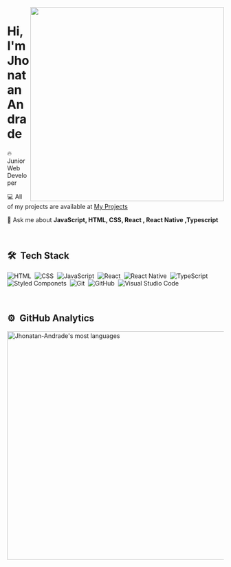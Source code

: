 <img align="right" height="450em" src="https://user-images.githubusercontent.com/54241511/157078319-a68907bd-f4b4-4cd8-8f6a-8af956ac9723.png"/>
<h1 align="left">Hi, I'm Jhonatan Andrade</h1>


 🔥 Junior Web Developer 

 💻 All of my projects are available at [My Projects](https://portfolio-jhonatan.herokuapp.com)

 💬 Ask me about **JavaScript, HTML, CSS, React , React Native ,Typescript**

<br>

## 🛠 &nbsp;Tech Stack

![HTML](https://img.shields.io/badge/-HTML-05122A?style=flat&logo=HTML5)&nbsp;
![CSS](https://img.shields.io/badge/-CSS-05122A?style=flat&logo=CSS3&logoColor=1572B6)&nbsp;
![JavaScript](https://img.shields.io/badge/-JavaScript-05122A?style=flat&logo=javascript)&nbsp;
![React](https://img.shields.io/badge/-React-05122A?style=flat&logoColor=E18335&logo=react)&nbsp;
![React Native](https://img.shields.io/badge/-React%20Native-05122A?style=flat&logo=react)&nbsp;
![TypeScript](https://img.shields.io/badge/-TypeScript-05122A?style=flat&logo=typescript)&nbsp;
![Styled Componets](https://img.shields.io/badge/-Styled%20Componets-05122A?style=flat&logo=styled-components)&nbsp;
![Git](https://img.shields.io/badge/-Git-05122A?style=flat&logo=git)&nbsp;
![GitHub](https://img.shields.io/badge/-GitHub-05122A?style=flat&logo=github)&nbsp;
![Visual Studio Code](https://img.shields.io/badge/-Visual%20Studio%20Code-05122A?style=flat&logo=visual-studio-code&logoColor=007ACC)&nbsp;

<br>

## ⚙️ &nbsp;GitHub Analytics
<p align="left">
<img width="530em" src="https://github-readme-stats.vercel.app/api/top-langs/?username=Jhonatan-Andrade&layout=compact&theme=radical" alt="Jhonatan-Andrade's most languages"/>
</p>



